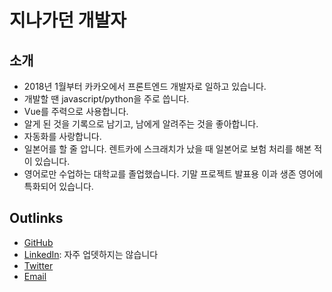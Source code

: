 # 지나가던 개발자

## 소개

- 2018년 1월부터 카카오에서 프론트엔드 개발자로 일하고 있습니다.
- 개발할 땐 javascript/python을 주로 씁니다.
- Vue를 주력으로 사용합니다.
- 알게 된 것을 기록으로 남기고, 남에게 알려주는 것을 좋아합니다.
- 자동화를 사랑합니다.
- 일본어를 할 줄 압니다. 렌트카에 스크래치가 났을 때 일본어로 보험 처리를 해본 적이 있습니다.
- 영어로만 수업하는 대학교를 졸업했습니다. 기말 프로젝트 발표용 이과 생존 영어에 특화되어 있습니다.

## Outlinks

- [GitHub](https://github.com/znagadeon)
- [LinkedIn](https://www.linkedin.com/in/kim-songhyun/): 자주 업뎃하지는 않습니다
- [Twitter](https://twitter.com/znagadeon)
- [Email](mailto:yeonmu4121@gmail.com)
